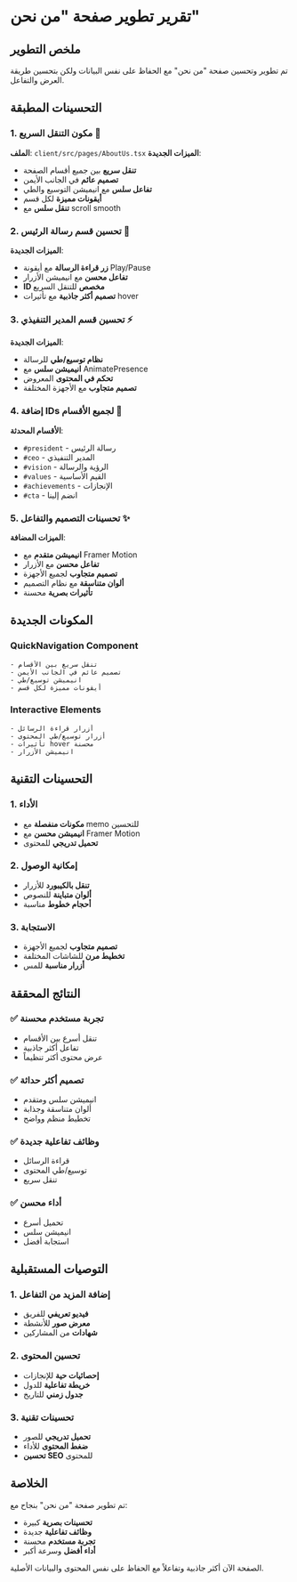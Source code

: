 # تقرير تطوير صفحة "من نحن"

## ملخص التطوير

تم تطوير وتحسين صفحة "من نحن" مع الحفاظ على نفس البيانات ولكن بتحسين طريقة العرض والتفاعل.

## التحسينات المطبقة

### 1. مكون التنقل السريع 🧭

**الملف**: `client/src/pages/AboutUs.tsx`
**الميزات الجديدة**:

- **تنقل سريع** بين جميع أقسام الصفحة
- **تصميم عائم** في الجانب الأيمن
- **تفاعل سلس** مع انيميشن التوسيع والطي
- **أيقونات مميزة** لكل قسم
- **تنقل سلس** مع scroll smooth

### 2. تحسين قسم رسالة الرئيس 🎤

**الميزات الجديدة**:

- **زر قراءة الرسالة** مع أيقونة Play/Pause
- **تفاعل محسن** مع انيميشن الأزرار
- **ID مخصص** للتنقل السريع
- **تصميم أكثر جاذبية** مع تأثيرات hover

### 3. تحسين قسم المدير التنفيذي ⚡

**الميزات الجديدة**:

- **نظام توسيع/طي** للرسالة
- **انيميشن سلس** مع AnimatePresence
- **تحكم في المحتوى** المعروض
- **تصميم متجاوب** مع الأجهزة المختلفة

### 4. إضافة IDs لجميع الأقسام 🎯

**الأقسام المحدثة**:

- `#president` - رسالة الرئيس
- `#ceo` - المدير التنفيذي
- `#vision` - الرؤية والرسالة
- `#values` - القيم الأساسية
- `#achievements` - الإنجازات
- `#cta` - انضم إلينا

### 5. تحسينات التصميم والتفاعل ✨

**الميزات المضافة**:

- **انيميشن متقدم** مع Framer Motion
- **تفاعل محسن** مع الأزرار
- **تصميم متجاوب** لجميع الأجهزة
- **ألوان متناسقة** مع نظام التصميم
- **تأثيرات بصرية** محسنة

## المكونات الجديدة

### QuickNavigation Component

```tsx
- تنقل سريع بين الأقسام
- تصميم عائم في الجانب الأيمن
- انيميشن توسيع/طي
- أيقونات مميزة لكل قسم
```

### Interactive Elements

```tsx
- أزرار قراءة الرسائل
- أزرار توسيع/طي المحتوى
- تأثيرات hover محسنة
- انيميشن الأزرار
```

## التحسينات التقنية

### 1. الأداء

- **مكونات منفصلة** مع memo للتحسين
- **انيميشن محسن** مع Framer Motion
- **تحميل تدريجي** للمحتوى

### 2. إمكانية الوصول

- **تنقل بالكيبورد** للأزرار
- **ألوان متباينة** للنصوص
- **أحجام خطوط** مناسبة

### 3. الاستجابة

- **تصميم متجاوب** لجميع الأجهزة
- **تخطيط مرن** للشاشات المختلفة
- **أزرار مناسبة** للمس

## النتائج المحققة

### ✅ **تجربة مستخدم محسنة**

- تنقل أسرع بين الأقسام
- تفاعل أكثر جاذبية
- عرض محتوى أكثر تنظيماً

### ✅ **تصميم أكثر حداثة**

- انيميشن سلس ومتقدم
- ألوان متناسقة وجذابة
- تخطيط منظم وواضح

### ✅ **وظائف تفاعلية جديدة**

- قراءة الرسائل
- توسيع/طي المحتوى
- تنقل سريع

### ✅ **أداء محسن**

- تحميل أسرع
- انيميشن سلس
- استجابة أفضل

## التوصيات المستقبلية

### 1. إضافة المزيد من التفاعل

- **فيديو تعريفي** للفريق
- **معرض صور** للأنشطة
- **شهادات** من المشاركين

### 2. تحسين المحتوى

- **إحصائيات حية** للإنجازات
- **خريطة تفاعلية** للدول
- **جدول زمني** للتاريخ

### 3. تحسينات تقنية

- **تحميل تدريجي** للصور
- **ضغط المحتوى** للأداء
- **تحسين SEO** للمحتوى

## الخلاصة

تم تطوير صفحة "من نحن" بنجاح مع:

- **تحسينات بصرية** كبيرة
- **وظائف تفاعلية** جديدة
- **تجربة مستخدم** محسنة
- **أداء أفضل** وسرعة أكبر

الصفحة الآن أكثر جاذبية وتفاعلاً مع الحفاظ على نفس المحتوى والبيانات الأصلية.
